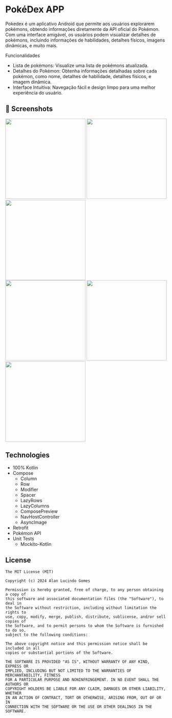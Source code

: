 # PokéDex APP
Pokedex é um aplicativo Android que permite aos usuários explorarem pokémons, obtendo informações diretamente da API oficial do Pokémon. Com uma interface amigável, os usuários podem visualizar detalhes de pokémons, incluindo informações de habilidades, detalhes físicos, imagens dinâmicas, e muito mais.

Funcionalidades
- Lista de pokémons: Visualize uma lista de pokémons atualizada.
- Detalhes do Pokémon: Obtenha informações detalhadas sobre cada pokémon, como nome, detalhes de habilidade, detalhes físicos, e imagem dinâmica.
- Interface Intuitiva: Navegação fácil e design limpo para uma melhor experiência do usuário.

## :camera_flash: Screenshots
<p float="left">
  <img src="https://github.com/user-attachments/assets/4b4e4b1b-0b6e-46f2-8520-ab413a9d90f7" width="250" />
  <img src="https://github.com/user-attachments/assets/564453a8-b678-42bf-8912-ae6f89abd63c" width="250" /> 
  <img src="https://github.com/user-attachments/assets/451c7df1-535e-4a23-af8a-43a38fc6be81" width="250" /> 
  <br>
  <img src="https://github.com/user-attachments/assets/596ffe53-563a-4719-b0b1-6234056ef889" width="250" /> 
  <img src="https://github.com/user-attachments/assets/25d7b220-56ff-447d-ab92-68cff546e34b" width="250" /> 
  <img src="https://github.com/user-attachments/assets/74981239-a508-45fc-ae7d-0740df97192c" width="250" /> 
</p>

## Technologies
- 100% Kotlin
- Compose
  - Column
  - Row
  - Modifier
  - Spacer
  - LazyRows
  - LazyColumns
  - ComposePreview
  - NavHostController
  - AsyncImage
- Retrofit
- Pokémon API
- Unit Tests
  - Mockito-Kotlin

## License
```
The MIT License (MIT)

Copyright (c) 2024 Alan Lucindo Gomes

Permission is hereby granted, free of charge, to any person obtaining a copy of
this software and associated documentation files (the "Software"), to deal in
the Software without restriction, including without limitation the rights to
use, copy, modify, merge, publish, distribute, sublicense, and/or sell copies of
the Software, and to permit persons to whom the Software is furnished to do so,
subject to the following conditions:

The above copyright notice and this permission notice shall be included in all
copies or substantial portions of the Software.

THE SOFTWARE IS PROVIDED "AS IS", WITHOUT WARRANTY OF ANY KIND, EXPRESS OR
IMPLIED, INCLUDING BUT NOT LIMITED TO THE WARRANTIES OF MERCHANTABILITY, FITNESS
FOR A PARTICULAR PURPOSE AND NONINFRINGEMENT. IN NO EVENT SHALL THE AUTHORS OR
COPYRIGHT HOLDERS BE LIABLE FOR ANY CLAIM, DAMAGES OR OTHER LIABILITY, WHETHER
IN AN ACTION OF CONTRACT, TORT OR OTHERWISE, ARISING FROM, OUT OF OR IN
CONNECTION WITH THE SOFTWARE OR THE USE OR OTHER DEALINGS IN THE SOFTWARE.
```
